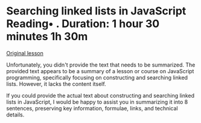 # Searching linked lists in JavaScript Reading• . Duration: 1 hour 30 minutes 1h 30m

[Original lesson](https://www.coursera.org/learn/uol-algorithms-and-data-structures-1/supplement/pieXS/searching-linked-lists-in-javascript)

Unfortunately, you didn't provide the text that needs to be summarized. The provided text appears to be a summary of a lesson or course on JavaScript programming, specifically focusing on constructing and searching linked lists. However, it lacks the content itself.

If you could provide the actual text about constructing and searching linked lists in JavaScript, I would be happy to assist you in summarizing it into 8 sentences, preserving key information, formulae, links, and technical details.

